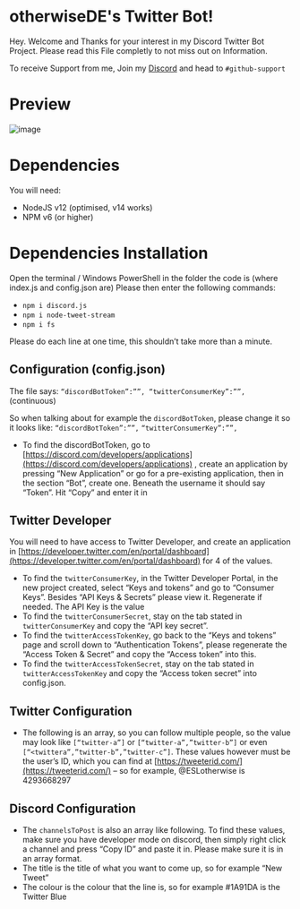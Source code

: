 # otherwiseDE's Twitter Bot!

Hey.
Welcome and Thanks for your interest in my Discord Twitter Bot Project.
Please read this File completly to not miss out on Information.

To receive Support from me, Join my [Discord](https://discord.gg/WVzJZfr9Q5) and head to `#github-support`


# Preview

![image](https://user-images.githubusercontent.com/77602833/104952863-9f3df800-59c5-11eb-90b8-18199303a4d6.png)


# Dependencies
You will need:

 - NodeJS v12 (optimised, v14 works)
 - NPM v6 (or higher)

# Dependencies Installation
 Open the terminal / Windows PowerShell in the folder the code is (where index.js and config.json are)
 Please then enter the following commands: 
 

 - `npm i discord.js`
 - `npm i node-tweet-stream`
 - `npm i fs`

Please do each line at one time, this shouldn’t take more than a minute.

## Configuration (config.json)

The file says: `“discordBotToken”:””, “twitterConsumerKey”:””,` (continuous)

So when talking about for example the `discordBotToken`, please change it so it looks like: `“discordBotToken”:””,` `“twitterConsumerKey”:””,`

 - To find the discordBotToken, go to [https://discord.com/developers/applications](https://discord.com/developers/applications) , create an application by pressing “New Application” or go for a pre-existing application, then in the section “Bot”, create one. Beneath the username it should say “Token”. Hit “Copy” and enter it in

## Twitter Developer

You will need to have access to Twitter Developer, and create an application in [https://developer.twitter.com/en/portal/dashboard](https://developer.twitter.com/en/portal/dashboard) for 4 of the values.

 - To find the `twitterConsumerKey`, in the Twitter Developer Portal, in the new project created, select “Keys and tokens” and go to “Consumer Keys”. Besides “API Keys & Secrets” please view it. Regenerate if needed. The API Key is the value
 - To find the `twitterConsumerSecret`, stay on the tab stated in `twitterConsumerKey` and copy the “API key secret”.
 - To find the `twitterAccessTokenKey`, go back to the “Keys and tokens” page and scroll down to “Authentication Tokens”, please regenerate the “Access Token & Secret” and copy the “Access token” into this.
 - To find the `twitterAccessTokenSecret`, stay on the tab stated in `twitterAccessTokenKey` and copy the “Access token secret” into config.json.

## Twitter Configuration

 - The following is an array, so you can follow multiple people, so the value may look like `[“twitter-a”]` or `[“twitter-a”,”twitter-b”]` or even `[“<twittera”,”twitter-b”,”twitter-c”]`. These values however must be the user’s ID, which you can find at [https://tweeterid.com/](https://tweeterid.com/) – so for example, @ESLotherwise is 4293668297

## Discord Configuration

 - The `channelsToPost` is also an array like following. To find these values, make sure you have developer mode on discord, then simply right click a channel and press “Copy ID” and paste it in. Please make sure it is in an array format.
 - The title is the title of what you want to come up, so for example “New Tweet”
 - The colour is the colour that the line is, so for example #1A91DA is the Twitter Blue

